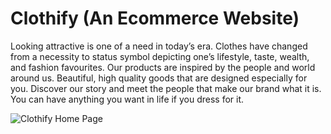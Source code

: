 # Clothify (An Ecommerce Website)
Looking attractive is one of a need in today’s era. 
Clothes have changed from a necessity to status symbol depicting one’s lifestyle, taste, wealth, and fashion favourites. 
Our products are inspired by the people and world around us. Beautiful, high quality goods that are designed especially for you. 
Discover our story and meet the people that make our brand what it is. You can have anything you want in life if you dress for it.

![Clothify Home Page](https://user-images.githubusercontent.com/70815899/149727277-a16c1aeb-159b-49c7-a426-d5555ea98992.png)
